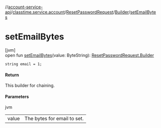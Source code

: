 //[account-service-api](../../../../index.md)/[classtime.service.account](../../index.md)/[ResetPasswordRequest](../index.md)/[Builder](index.md)/[setEmailBytes](set-email-bytes.md)

# setEmailBytes

[jvm]\
open fun [setEmailBytes](set-email-bytes.md)(value: ByteString): [ResetPasswordRequest.Builder](index.md)

`string email = 1;`

#### Return

This builder for chaining.

#### Parameters

jvm

| | |
|---|---|
| value | The bytes for email to set. |
